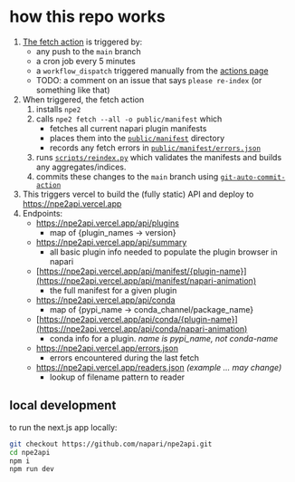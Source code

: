 # how this repo works

1. [The fetch action](.github/workflows/fetch.yml) is triggered by:
    - any push to the `main` branch
    - a cron job every 5 minutes
    - a `workflow_dispatch` triggered manually from the [actions page](https://github.com/napari/npe2api/actions/workflows/fetch.yml)
    - TODO: a comment on an issue that says `please re-index` (or something like that)
2. When triggered, the fetch action
    1. installs `npe2`
    2. calls `npe2 fetch --all -o public/manifest` which
        - fetches all current napari plugin manifests
        - places them into the [`public/manifest`](public/manifest/) directory
        - records any fetch errors in [`public/manifest/errors.json`](public/errors.json)
    3. runs [`scripts/reindex.py`](scripts/reindex.py) which validates the manifests and builds any aggregates/indices.
    4. commits these changes to the `main` branch using [`git-auto-commit-action`](https://github.com/stefanzweifel/git-auto-commit-action)
3. This triggers vercel to build the (fully static) API and deploy to
   <https://npe2api.vercel.app>
4. Endpoints:
    - <https://npe2api.vercel.app/api/plugins>
        - map of {plugin_names -> version}
    - <https://npe2api.vercel.app/api/summary>
        - all basic plugin info needed to populate the plugin browser in napari
    - [https://npe2api.vercel.app/api/manifest/{plugin-name}](https://npe2api.vercel.app/api/manifest/napari-animation)
        - the full manifest for a given plugin
    - <https://npe2api.vercel.app/api/conda>
        - map of {pypi_name -> conda_channel/package_name}
    - [https://npe2api.vercel.app/api/conda/{plugin-name}](https://npe2api.vercel.app/api/conda/napari-animation)
        - conda info for a plugin. *name is pypi_name, not conda-name*
    - <https://npe2api.vercel.app/errors.json>
        - errors encountered during the last fetch
    - <https://npe2api.vercel.app/readers.json> *(example ... may change)*
        - lookup of filename pattern to reader

## local development

to run the next.js app locally:

```bash
git checkout https://github.com/napari/npe2api.git
cd npe2api
npm i
npm run dev
```
